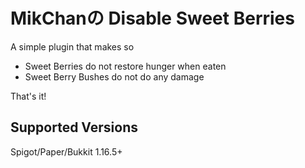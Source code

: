 # MikChanの Disable Sweet Berries
A simple plugin that makes so

- Sweet Berries do not restore hunger when eaten
- Sweet Berry Bushes do not do any damage

That's it!

## Supported Versions

Spigot/Paper/Bukkit 1.16.5+
